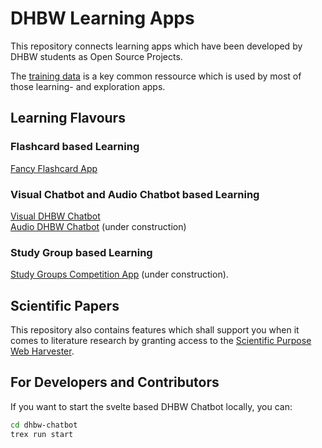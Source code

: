 # DHBW Learning Apps
This repository connects learning apps which have been developed by DHBW students as Open Source Projects.  

The [training data](https://github.com/michael-spengler/DHBW-Learning-Apps/blob/main/training-data.md) is a key common ressource which is used by most of those learning- and exploration apps. 

## Learning Flavours

### Flashcard based Learning
[Fancy Flashcard App](https://github.com/fancy-flashcard/ffc#readme)

### Visual Chatbot and Audio Chatbot based Learning
[Visual DHBW Chatbot](https://fancy-flashcard.github.io/DHBW-KI/)  
[Audio DHBW Chatbot](https://fancy-flashcard.github.io/DHBW-KI/) (under construction)

### Study Group based Learning
[Study Groups Competition App]() (under construction).


## Scientific Papers
This repository also contains features which shall support you when it comes to literature research by granting access to the [Scientific Purpose Web Harvester]().


## For Developers and Contributors
If you want to start the svelte based DHBW Chatbot locally, you can:
```sh 
cd dhbw-chatbot
trex run start
```



